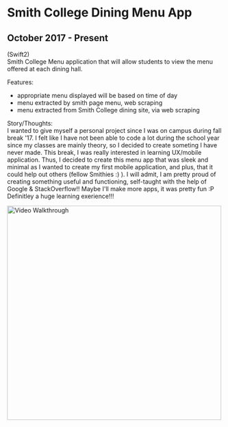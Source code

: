 # Smith College Dining Menu App
## October 2017 - Present
(Swift2)
</br>
Smith College Menu application that will allow students to view the menu offered at each dining hall.

Features:
- appropriate menu displayed will be based on time of day
- menu extracted by smith page menu, web scraping
- menu extracted from Smith College dining site, via web scraping

Story/Thoughts:</br>
I wanted to give myself a personal project since I was on campus during fall break '17. I felt like I have not been able to code a lot during the school year since my classes are mainly theory, so I decided to create someting I have never made. This break, I was really interested in learning UX/mobile application. Thus, I decided to create this menu app that was sleek and minimal as I wanted to create my first mobile application, and plus, that it could help out others (fellow Smithies :) ). I will admit, I am pretty proud of creating something useful and functioning, self-taught with the help of Google & StackOverflow!! Maybe I'll make more apps, it was pretty fun :P </br>
Definitley a huge learning exerience!!!

<img src='https://media.giphy.com/media/26n7beakpXV9hUXWo/source.gif' title='Video Walkthrough' width='500px' alt='Video Walkthrough' />
